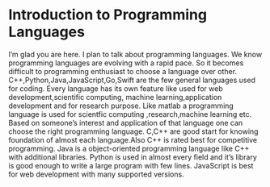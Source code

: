 # Introduction to Programming Languages 
I’m glad you are here. I plan to talk about programming languages.
We know programming languages are evolving with a rapid pace. 
So it becomes difficult to programming enthusiast to choose a language over other. 
C++,Python,Java,JavaScript,Go,Swift are the few general languages used for coding. 
Every language has its own feature like used for web development,scientific computing, machine learning,application development and for research purpose.
Like matlab a programming language is used for scientfic computing ,research,machine learning etc. 
Based on someone’s interest and application of that language one can choose the right programming language.
C,C++ are good start for knowing foundation of almost each language.Also C++ is rated best for competitive programming.
Java is a object-oriented programming language like C++ with additional libraries. 
Python is used in almost every field and it’s library is good enough to write a large program with few lines. 
JavaScript is best for web development with many supported versions.

